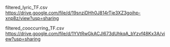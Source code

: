 filtered_lyric_TF.csv <br>
https://drive.google.com/file/d/19snziDHh0J814rTje3XZ3goihp-xnp8z/view?usp=sharing <br>

filtered_cooccurring_TF.csv <br>
https://drive.google.com/file/d/1YVtRwGkACJl673dUhkqA_bYzvf48Kx3A/view?usp=sharing <br>
